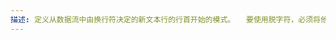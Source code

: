 ```yaml
---
描述: 定义从数据流中由换行符决定的新文本行的行首开始的模式。　　要使用脱字符，必须将他放在正则表达式中指定的模式前面　　如果将脱字符列在正则表达式的模式的最后，编辑器会将他当作普通字符匹配。
---
```

